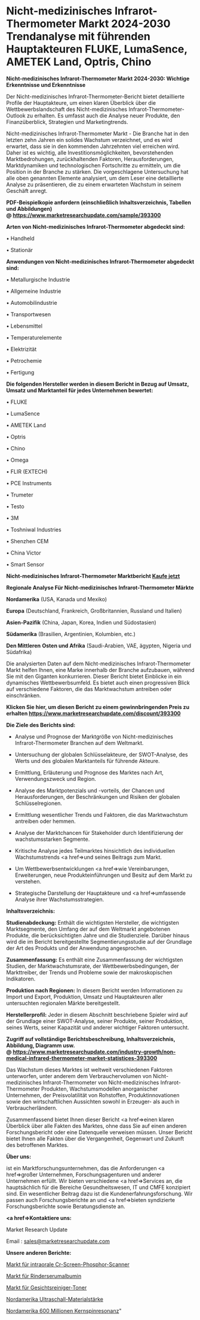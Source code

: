 # Nicht-medizinisches Infrarot-Thermometer Markt 2024-2030 Trendanalyse mit führenden Hauptakteuren FLUKE, LumaSence, AMETEK Land, Optris, Chino

<strong>Nicht-medizinisches Infrarot-Thermometer Markt 2024-2030: Wichtige Erkenntnisse und Erkenntnisse</strong>

Der Nicht-medizinisches Infrarot-Thermometer-Bericht bietet detaillierte Profile der Hauptakteure, um einen klaren Überblick über die Wettbewerbslandschaft des Nicht-medizinisches Infrarot-Thermometer-Outlook zu erhalten. Es umfasst auch die Analyse neuer Produkte, den Finanzüberblick, Strategien und Marketingtrends.

Nicht-medizinisches Infrarot-Thermometer Markt - Die Branche hat in den letzten zehn Jahren ein solides Wachstum verzeichnet, und es wird erwartet, dass sie in den kommenden Jahrzehnten viel erreichen wird. Daher ist es wichtig, alle Investitionsmöglichkeiten, bevorstehenden Marktbedrohungen, zurückhaltenden Faktoren, Herausforderungen, Marktdynamiken und technologischen Fortschritte zu ermitteln, um die Position in der Branche zu stärken. Die vorgeschlagene Untersuchung hat alle oben genannten Elemente analysiert, um dem Leser eine detaillierte Analyse zu präsentieren, die zu einem erwarteten Wachstum in seinem Geschäft anregt.

<strong><b>PDF-Beispielkopie anfordern (einschließlich Inhaltsverzeichnis, Tabellen und Abbildungen) @ </b></strong><strong><a href=https://www.marketresearchupdate.com/sample/393300><strong>https://www.marketresearchupdate.com/sample/393300</u></a></strong></strong>

<strong>Arten von Nicht-medizinisches Infrarot-Thermometer abgedeckt sind:</strong>

• Handheld

• Stationär

<strong>Anwendungen von Nicht-medizinisches Infrarot-Thermometer abgedeckt sind:</strong>

• Metallurgische Industrie

• Allgemeine Industrie

• Automobilindustrie

• Transportwesen

• Lebensmittel

• Temperaturelemente

• Elektrizität

• Petrochemie

• Fertigung

<strong>Die folgenden Hersteller werden in diesem Bericht in Bezug auf Umsatz, Umsatz und Marktanteil für jedes Unternehmen bewertet:</strong>

• FLUKE

• LumaSence

• AMETEK Land

• Optris

• Chino

• Omega

• FLIR (EXTECH)

• PCE Instruments

• Trumeter

• Testo

• 3M

• Toshniwal Industries

• Shenzhen CEM

• China Victor

• Smart Sensor

<strong>Nicht-medizinisches Infrarot-Thermometer Marktbericht <a href=https://www.marketresearchupdate.com/buynow/393300>Kaufe jetzt</a></strong>

<strong>Regionale Analyse Für Nicht-medizinisches Infrarot-Thermometer Märkte</strong>

<strong>Nordamerika</strong> (USA, Kanada und Mexiko)

<strong>Europa</strong> (Deutschland, Frankreich, Großbritannien, Russland und Italien)

<strong>Asien-Pazifik</strong> (China, Japan, Korea, Indien und Südostasien)

<strong>Südamerika</strong> (Brasilien, Argentinien, Kolumbien, etc.)

<strong>Den Mittleren</strong> <strong>Osten und Afrika</strong> (Saudi-Arabien, VAE, ägypten, Nigeria und Südafrika)

Die analysierten Daten auf dem Nicht-medizinisches Infrarot-Thermometer Markt helfen Ihnen, eine Marke innerhalb der Branche aufzubauen, während Sie mit den Giganten konkurrieren. Dieser Bericht bietet Einblicke in ein dynamisches Wettbewerbsumfeld. Es bietet auch einen progressiven Blick auf verschiedene Faktoren, die das Marktwachstum antreiben oder einschränken.

<strong>Klicken Sie hier, um diesen Bericht zu einem gewinnbringenden Preis zu erhalten
</strong><strong><a href=https://www.marketresearchupdate.com/discount/393300>https://www.marketresearchupdate.com/discount/393300</b></u></strong></a>

<strong>Die Ziele des Berichts sind:</strong>

- Analyse und Prognose der Marktgröße von Nicht-medizinisches Infrarot-Thermometer Branchen auf dem Weltmarkt.

- Untersuchung der globalen Schlüsselakteure, der SWOT-Analyse, des Werts und des globalen Marktanteils für führende Akteure.

- Ermittlung, Erläuterung und Prognose des Marktes nach Art, Verwendungszweck und Region.

- Analyse des Marktpotenzials und -vorteils, der Chancen und Herausforderungen, der Beschränkungen und Risiken der globalen Schlüsselregionen.

- Ermittlung wesentlicher Trends und Faktoren, die das Marktwachstum antreiben oder hemmen.

- Analyse der Marktchancen für Stakeholder durch Identifizierung der wachstumsstarken Segmente.

- Kritische Analyse jedes Teilmarktes hinsichtlich des individuellen Wachstumstrends <a href=>und</a> seines Beitrags zum Markt.

- Um Wettbewerbsentwicklungen <a href=>wie</a> Vereinbarungen, Erweiterungen, neue Produkteinführungen und Besitz auf dem Markt zu verstehen.

- Strategische Darstellung der Hauptakteure und <a href=>umfas</a>sende Analyse ihrer Wachstumsstrategien.

<strong>Inhaltsverzeichnis:</strong>

<strong>Studienabdeckung:</strong> Enthält die wichtigsten Hersteller, die wichtigsten Marktsegmente, den Umfang der auf dem Weltmarkt angebotenen Produkte, die berücksichtigten Jahre und die Studienziele. Darüber hinaus wird die im Bericht bereitgestellte Segmentierungsstudie auf der Grundlage der Art des Produkts und der Anwendung angesprochen.

<strong>Zusammenfassung:</strong> Es enthält eine Zusammenfassung der wichtigsten Studien, der Marktwachstumsrate, der Wettbewerbsbedingungen, der Markttreiber, der Trends und Probleme sowie der makroskopischen Indikatoren.

<strong>Produktion nach Regionen:</strong> In diesem Bericht werden Informationen zu Import und Export, Produktion, Umsatz und Hauptakteuren aller untersuchten regionalen Märkte bereitgestellt.

<strong>Herstellerprofil:</strong> Jeder in diesem Abschnitt beschriebene Spieler wird auf der Grundlage einer SWOT-Analyse, seiner Produkte, seiner Produktion, seines Werts, seiner Kapazität und anderer wichtiger Faktoren untersucht.

<strong><b>Zugriff auf vollständige Berichtsbeschreibung, Inhaltsverzeichnis, Abbildung, Diagramm usw. @ </b></strong><strong><a href=https://www.marketresearchupdate.com/industry-growth/non-medical-infrared-thermometer-market-statistices-393300>https://www.marketresearchupdate.com/industry-growth/non-medical-infrared-thermometer-market-statistices-393300</a></strong>

Das Wachstum dieses Marktes ist weltweit verschiedenen Faktoren unterworfen, unter anderem dem Verbrauchervolumen von Nicht-medizinisches Infrarot-Thermometer von Nicht-medizinisches Infrarot-Thermometer Produkten, Wachstumsmodellen anorganischer Unternehmen, der Preisvolatilität von Rohstoffen, Produktinnovationen sowie den wirtschaftlichen Aussichten sowohl in Erzeuger- als auch in Verbraucherländern.

Zusammenfassend bietet Ihnen dieser Bericht <a href=>einen</a> klaren Überblick über alle Fakten des Marktes, ohne dass Sie auf einen anderen Forschungsbericht oder eine Datenquelle verweisen müssen. Unser Bericht bietet Ihnen alle Fakten über die Vergangenheit, Gegenwart und Zukunft des betroffenen Marktes.

<strong>Über uns:</strong>

 ist ein Marktforschungsunternehmen, das die Anforderungen <a href=>großer</a> Unternehmen, Forschungsagenturen und anderer Unternehmen erfüllt. Wir bieten verschiedene <a href=>Services</a> an, die hauptsächlich für die Bereiche Gesundheitswesen, IT und CMFE konzipiert sind. Ein wesentlicher Beitrag dazu ist die Kundenerfahrungsforschung. Wir passen auch Forschungsberichte an und <a href=>bieten</a> syndizierte Forschungsberichte sowie Beratungsdienste an.

<strong><a href=>Kontaktiere uns:</a></strong>

Market Research Update

Email : sales@marketresearchupdate.com

<strong>Unsere anderen Berichte:</strong>

<a href=https://www.linkedin.com/pulse/intra-oral-cr-screen-phosphor-scanner-market>Markt für intraorale Cr-Screen-Phosphor-Scanner</a>

<a href=https://www.linkedin.com/pulse/bovine-serum-albumin-market-sizing-up-anticipating>Markt für Rinderserumalbumin</a>

<a href=https://www.linkedin.com/pulse/facial-cleansers-toners-market-2023-remarking>Markt für Gesichtsreiniger-Toner</a>

<a href=https://www.linkedin.com/pulse/north-america-ultrasonic-material-thickness>Nordamerika Ultraschall-Materialstärke</a>

<a href=https://www.linkedin.com/pulse/north-america-600-million-nuclear-magnetic-resonance>Nordamerika 600 Millionen Kernspinresonanz</a>"
